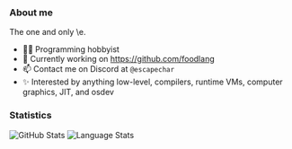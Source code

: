 ### About me
The one and only \e.  
- 👨‍💻 Programming hobbyist
- 🍰 Currently working on https://github.com/foodlang
- 📫 Contact me on Discord at `@escapechar`
- ✨ Interested by anything low-level, compilers, runtime VMs, computer graphics, JIT, and osdev
### Statistics
![GitHub Stats](https://github-readme-stats.vercel.app/api?username=EscapeCharacter-dev&count_private=true&show_icons=true&theme=github_dark)
![Language Stats](https://github-readme-stats-git-masterrstaa-rickstaa.vercel.app/api/top-langs/?username=EscapeCharacter-dev&layout=compact&theme=github_dark)

<!--
**EscapeCharacter-dev/EscapeCharacter-dev** is a ✨ _special_ ✨ repository because its `README.md` (this file) appears on your GitHub profile.

Here are some ideas to get you started:

- 🔭 I’m currently working on ...
- 🌱 I’m currently learning ...
- 👯 I’m looking to collaborate on ...
- 🤔 I’m looking for help with ...
- 💬 Ask me about ...
- 📫 How to reach me: ...
- 😄 Pronouns: ...
- ⚡ Fun fact: ...
-->
